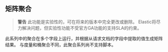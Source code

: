 ## 矩阵聚合
>**警告**
>此功能是实验性的，可在将来的版本中完全更改或删除。 Elastic将尽力解决问题，但实验性功能不受官方GA功能的支持SLA的约束。

此系列中的聚合在多个字段上运行，并根据从请求文档的字段中提取的值生成矩阵结果。 与度量和桶聚合不同，此聚合系列尚不支持脚本。
